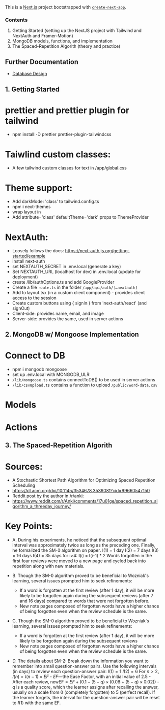 This is a [Next.js](https://nextjs.org) project bootstrapped with
[`create-next-app`](https://nextjs.org/docs/app/api-reference/cli/create-next-app).

### Contents

1. Getting Started (setting up the NextJS project with Tailwind and NextAuth and
   Framer-Motion)
2. MongoDB models, functions, and implementation
3. The Spaced-Repetition Algorith (theory and practice)

## Further Documentation

- [Database Design](./docs/database-design.md)

## 1. Getting Started

# prettier and prettier plugin for tailwind

- npm install -D prettier prettier-plugin-tailwindcss

# Taiwlind custom classes:

- A few tailwind custom classes for text in /app/global.css

# Theme support:

- Add darkMode: 'class' to tailwind.config.ts
- npm i next-themes
- wrap layout in <ThemeProvider>
- Add attribute='class' defaultTheme='dark' props to ThemeProvider

# NextAuth:

- Loosely follows the docs: https://next-auth.js.org/getting-started/example
- install next-auth
- set NEXTAUTH_SECRET in .env.local (generate a key)
- Set NEXTAUTH_URL (localhost for dev) in .env.local (update for deployment)
- create /lib/authOptions.ts and add GoogleProvider
- Create a file `route.ts` in the folder `/app/api/auth/[…nextauth]`
- Add <SessionProvider> to layout.tsx (in a custom client component) - provides
  client access to the session
- Create custom buttons using { signIn } from 'next-auth/react' (and signOut)
- Client-side: <UseSession> provides name, email, and image
- Server-side: <UseServerSession> provides the same, used in server actions

## 2. MongoDB w/ Mongoose Implementation

# Connect to DB

- npm i mongodb mongoose
- set up .env.local with MONGODB_ULR
- `/lib/mongoose.ts` contains connectToDB() to be used in server actions
- `/lib/csvUpload.ts` contains a function to upload `/public/word-data.csv`

# Models

# Actions

## 3. The Spaced-Repetition Algorith

# Sources:

- A Stochastic Shortest Path Algorithm for Optimizing Spaced Repetition
  Scheduling
- https://dl.acm.org/doi/10.1145/3534678.3539081?cid=99660547150
- Reddit post by the author in /r/anki:
- https://www.reddit.com/r/Anki/comments/17u01ge/spaced_repetition_algorithm_a_threeday_journey/

# Key Points:

- A. During his experiments, he noticed that the subsequent optimal interval was
  approximately twice as long as the preceding one. Finally, he formalized the
  SM-0 algorithm on paper. I(1) = 1 day I(2) = 7 days I(3) = 16 days I(4) = 35
  days for i>4: I(i) = I(i-1) \* 2 Words forgotten in the first four reviews
  were moved to a new page and cycled back into repetition along with new
  materials.

- B. Though the SM-0 algorithm proved to be beneficial to Wozniak's learning,
  several issues prompted him to seek refinements:

  - If a word is forgotten at the first review (after 1 day), it will be more
    likely to be forgotten again during the subsequent reviews (after 7 and 16
    days) compared to words that were not forgotten before.
  - New note pages composed of forgotten words have a higher chance of being
    forgotten even when the review schedule is the same.

- C. Though the SM-0 algorithm proved to be beneficial to Wozniak's learning,
  several issues prompted him to seek refinements:

  - If a word is forgotten at the first review (after 1 day), it will be more
    likely to be forgotten again during the subsequent reviews
  - New note pages composed of forgotten words have a higher chance of being
    forgotten even when the review schedule is the same.

- D. The details about SM-2: Break down the information you want to remember
  into small question-answer pairs. Use the following intervals (in days) to
  review each question-answer pair: $I(1) = 1$ $I(2) = 6$ For $n > 2$,
  $I(n) = I(n-1) \times EF$ - $EF$—the Ease Factor, with an initial value of
  2.5 - After each review,
  $\text{newEF} = EF + (0.1 - (5-q) \times (0.08 + (5-q) \times 0.02))$ - q is a
  quality score, which the learner assigns after recalling the answer, usually
  on a scale from 0 (completely forgotten) to 5 (perfect recall). If the learner
  forgets, the interval for the question-answer pair will be reset to $I(1)$
  with the same EF.
